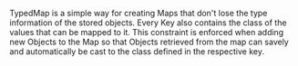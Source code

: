 TypedMap is a simple way for creating Maps that don't lose the type information of the stored objects.
Every Key also contains the class of the values that can be mapped to it.
This constraint is enforced when adding new Objects to the Map so that Objects retrieved from the map 
can savely and automatically be cast to the class defined in the respective key.
